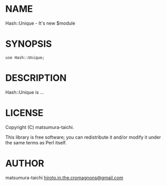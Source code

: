 # NAME

Hash::Unique - It's new $module

# SYNOPSIS

    use Hash::Unique;

# DESCRIPTION

Hash::Unique is ...

# LICENSE

Copyright (C) matsumura-taichi.

This library is free software; you can redistribute it and/or modify
it under the same terms as Perl itself.

# AUTHOR

matsumura-taichi <hiroto.in.the.cromagnons@gmail.com>
